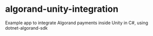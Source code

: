 # algorand-unity-integration
Example app to integrate Algorand payments inside Unity in C#, using dotnet-algorand-sdk
